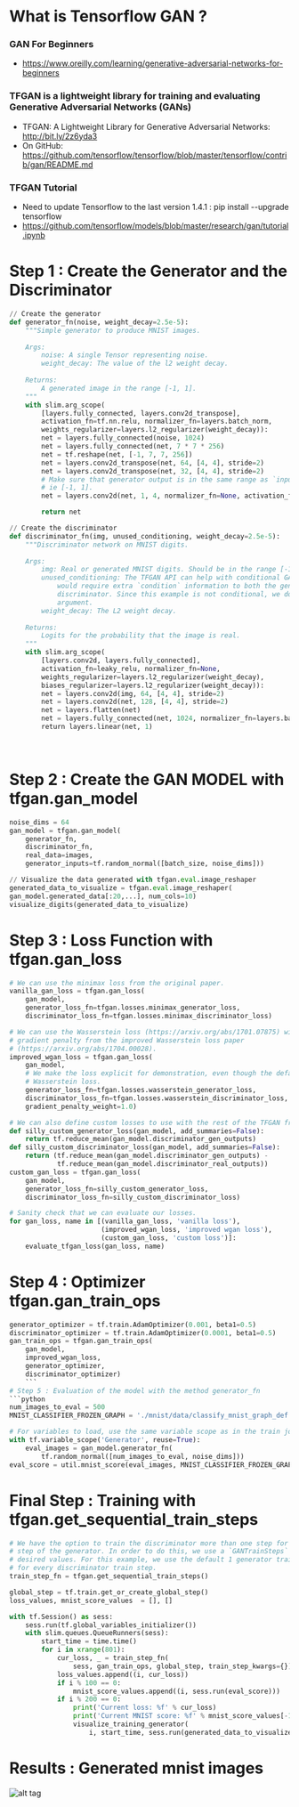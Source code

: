 
# What is Tensorflow GAN ? 

### GAN For Beginners 
* https://www.oreilly.com/learning/generative-adversarial-networks-for-beginners

### TFGAN is a lightweight library for training and evaluating Generative Adversarial Networks (GANs)
* TFGAN: A Lightweight Library for Generative Adversarial Networks: http://bit.ly/2z6yda3
* On GitHub:  https://github.com/tensorflow/tensorflow/blob/master/tensorflow/contrib/gan/README.md

### TFGAN Tutorial 
* Need to update Tensorflow to the last version 1.4.1 : pip install --upgrade tensorflow 
* https://github.com/tensorflow/models/blob/master/research/gan/tutorial.ipynb

# Step 1 : Create the Generator and the Discriminator 
```python 
// Create the generator 
def generator_fn(noise, weight_decay=2.5e-5):
    """Simple generator to produce MNIST images.
    
    Args:
        noise: A single Tensor representing noise.
        weight_decay: The value of the l2 weight decay.
    
    Returns:
        A generated image in the range [-1, 1].
    """
    with slim.arg_scope(
        [layers.fully_connected, layers.conv2d_transpose],
        activation_fn=tf.nn.relu, normalizer_fn=layers.batch_norm,
        weights_regularizer=layers.l2_regularizer(weight_decay)):
        net = layers.fully_connected(noise, 1024)
        net = layers.fully_connected(net, 7 * 7 * 256)
        net = tf.reshape(net, [-1, 7, 7, 256])
        net = layers.conv2d_transpose(net, 64, [4, 4], stride=2)
        net = layers.conv2d_transpose(net, 32, [4, 4], stride=2)
        # Make sure that generator output is in the same range as `inputs`
        # ie [-1, 1].
        net = layers.conv2d(net, 1, 4, normalizer_fn=None, activation_fn=tf.tanh)

        return net

// Create the discriminator 
def discriminator_fn(img, unused_conditioning, weight_decay=2.5e-5):
    """Discriminator network on MNIST digits.
    
    Args:
        img: Real or generated MNIST digits. Should be in the range [-1, 1].
        unused_conditioning: The TFGAN API can help with conditional GANs, which
            would require extra `condition` information to both the generator and the
            discriminator. Since this example is not conditional, we do not use this
            argument.
        weight_decay: The L2 weight decay.
    
    Returns:
        Logits for the probability that the image is real.
    """
    with slim.arg_scope(
        [layers.conv2d, layers.fully_connected],
        activation_fn=leaky_relu, normalizer_fn=None,
        weights_regularizer=layers.l2_regularizer(weight_decay),
        biases_regularizer=layers.l2_regularizer(weight_decay)):
        net = layers.conv2d(img, 64, [4, 4], stride=2)
        net = layers.conv2d(net, 128, [4, 4], stride=2)
        net = layers.flatten(net)
        net = layers.fully_connected(net, 1024, normalizer_fn=layers.batch_norm)
        return layers.linear(net, 1)
```
  
# Step 2 : Create the GAN MODEL with tfgan.gan_model      
```python 
noise_dims = 64
gan_model = tfgan.gan_model(
    generator_fn,
    discriminator_fn,
    real_data=images,
    generator_inputs=tf.random_normal([batch_size, noise_dims]))

// Visualize the data generated with tfgan.eval.image_reshaper
generated_data_to_visualize = tfgan.eval.image_reshaper(
gan_model.generated_data[:20,...], num_cols=10)
visualize_digits(generated_data_to_visualize)  
```
# Step 3 : Loss Function with tfgan.gan_loss
```python 
# We can use the minimax loss from the original paper.
vanilla_gan_loss = tfgan.gan_loss(
    gan_model,
    generator_loss_fn=tfgan.losses.minimax_generator_loss,
    discriminator_loss_fn=tfgan.losses.minimax_discriminator_loss)

# We can use the Wasserstein loss (https://arxiv.org/abs/1701.07875) with the 
# gradient penalty from the improved Wasserstein loss paper 
# (https://arxiv.org/abs/1704.00028).
improved_wgan_loss = tfgan.gan_loss(
    gan_model,
    # We make the loss explicit for demonstration, even though the default is 
    # Wasserstein loss.
    generator_loss_fn=tfgan.losses.wasserstein_generator_loss,
    discriminator_loss_fn=tfgan.losses.wasserstein_discriminator_loss,
    gradient_penalty_weight=1.0)

# We can also define custom losses to use with the rest of the TFGAN framework.
def silly_custom_generator_loss(gan_model, add_summaries=False):
    return tf.reduce_mean(gan_model.discriminator_gen_outputs)
def silly_custom_discriminator_loss(gan_model, add_summaries=False):
    return (tf.reduce_mean(gan_model.discriminator_gen_outputs) -
            tf.reduce_mean(gan_model.discriminator_real_outputs))
custom_gan_loss = tfgan.gan_loss(
    gan_model,
    generator_loss_fn=silly_custom_generator_loss,
    discriminator_loss_fn=silly_custom_discriminator_loss)

# Sanity check that we can evaluate our losses.
for gan_loss, name in [(vanilla_gan_loss, 'vanilla loss'), 
                       (improved_wgan_loss, 'improved wgan loss'), 
                       (custom_gan_loss, 'custom loss')]:
    evaluate_tfgan_loss(gan_loss, name)
```
# Step 4 : Optimizer tfgan.gan_train_ops
```python
generator_optimizer = tf.train.AdamOptimizer(0.001, beta1=0.5)
discriminator_optimizer = tf.train.AdamOptimizer(0.0001, beta1=0.5)
gan_train_ops = tfgan.gan_train_ops(
    gan_model,
    improved_wgan_loss,
    generator_optimizer,
    discriminator_optimizer)
    ```
# Step 5 : Evaluation of the model with the method generator_fn
```python 
num_images_to_eval = 500
MNIST_CLASSIFIER_FROZEN_GRAPH = './mnist/data/classify_mnist_graph_def.pb'

# For variables to load, use the same variable scope as in the train job.
with tf.variable_scope('Generator', reuse=True):
    eval_images = gan_model.generator_fn(
        tf.random_normal([num_images_to_eval, noise_dims]))
eval_score = util.mnist_score(eval_images, MNIST_CLASSIFIER_FROZEN_GRAPH)
```
# Final Step : Training with tfgan.get_sequential_train_steps
```python 
# We have the option to train the discriminator more than one step for every 
# step of the generator. In order to do this, we use a `GANTrainSteps` with 
# desired values. For this example, we use the default 1 generator train step 
# for every discriminator train step.
train_step_fn = tfgan.get_sequential_train_steps()

global_step = tf.train.get_or_create_global_step()
loss_values, mnist_score_values  = [], []

with tf.Session() as sess:
    sess.run(tf.global_variables_initializer())
    with slim.queues.QueueRunners(sess):
        start_time = time.time()
        for i in xrange(801):
            cur_loss, _ = train_step_fn(
                sess, gan_train_ops, global_step, train_step_kwargs={})
            loss_values.append((i, cur_loss))
            if i % 100 == 0:
                mnist_score_values.append((i, sess.run(eval_score)))
            if i % 200 == 0:
                print('Current loss: %f' % cur_loss)
                print('Current MNIST score: %f' % mnist_score_values[-1][1])
                visualize_training_generator(
                    i, start_time, sess.run(generated_data_to_visualize))
```

# Results : Generated mnist images 
![alt tag](https://github.com/MagaliDrumare/Innovation-TensorFlow-GAN-TFGAN-to-train-GAN/blob/master/Generated%20mnist%20images%20.png)




